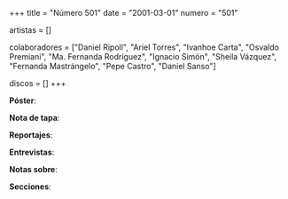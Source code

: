 +++
title = "Número 501"
date = "2001-03-01"
numero = "501"

artistas = []

colaboradores = ["Daniel Ripoll", "Ariel Torres", "Ivanhoe Carta", "Osvaldo Premiani", "Ma. Fernanda Rodríguez", "Ignacio Simón", "Sheila Vázquez", "Fernanda Mastrángelo", "Pepe Castro", "Daniel Sanso"]

discos = []
+++

**Póster**: 

**Nota de tapa**: 

**Reportajes**: 

**Entrevistas**: 

**Notas sobre**:

**Secciones**:
